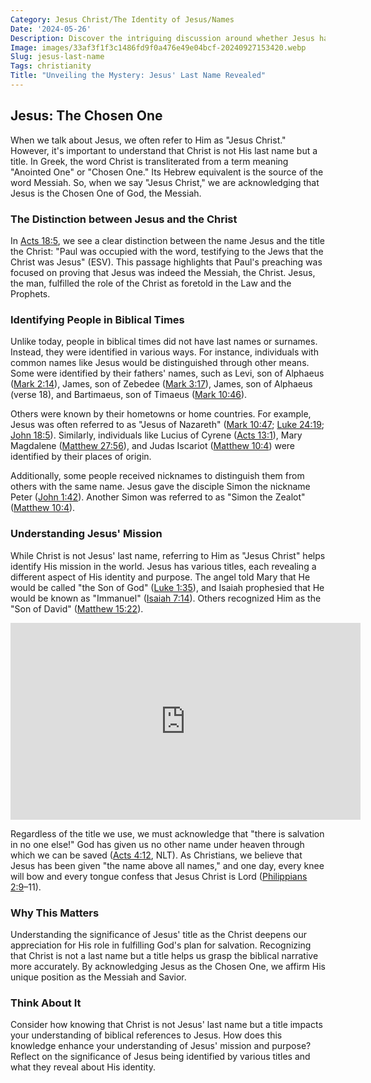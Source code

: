 ```yaml
---
Category: Jesus Christ/The Identity of Jesus/Names
Date: '2024-05-26'
Description: Discover the intriguing discussion around whether Jesus had a last name, delving into historical context and religious perspectives on this debated topic. Unravel the mystery surrounding Jesus' surname.
Image: images/33af3f1f3c1486fd9f0a476e49e04bcf-20240927153420.webp
Slug: jesus-last-name
Tags: christianity
Title: "Unveiling the Mystery: Jesus' Last Name Revealed"
---
```


## Jesus: The Chosen One

When we talk about Jesus, we often refer to Him as "Jesus Christ." However, it's important to understand that Christ is not His last name but a title. In Greek, the word Christ is transliterated from a term meaning "Anointed One" or "Chosen One." Its Hebrew equivalent is the source of the word Messiah. So, when we say "Jesus Christ," we are acknowledging that Jesus is the Chosen One of God, the Messiah.

### The Distinction between Jesus and the Christ

In [Acts 18:5](https://www.bibleref.com/Acts/18/Acts-18-5.html), we see a clear distinction between the name Jesus and the title the Christ: "Paul was occupied with the word, testifying to the Jews that the Christ was Jesus" (ESV). This passage highlights that Paul's preaching was focused on proving that Jesus was indeed the Messiah, the Christ. Jesus, the man, fulfilled the role of the Christ as foretold in the Law and the Prophets.

### Identifying People in Biblical Times

Unlike today, people in biblical times did not have last names or surnames. Instead, they were identified in various ways. For instance, individuals with common names like Jesus would be distinguished through other means. Some were identified by their fathers' names, such as Levi, son of Alphaeus ([Mark 2:14](https://www.bibleref.com/Mark/2/Mark-2-14.html)), James, son of Zebedee ([Mark 3:17](https://www.bibleref.com/Mark/3/Mark-3-17.html)), James, son of Alphaeus (verse 18), and Bartimaeus, son of Timaeus ([Mark 10:46](https://www.bibleref.com/Mark/10/Mark-10-46.html)).

Others were known by their hometowns or home countries. For example, Jesus was often referred to as "Jesus of Nazareth" ([Mark 10:47](https://www.bibleref.com/Mark/10/Mark-10-47.html); [Luke 24:19](https://www.bibleref.com/Luke/24/Luke-24-19.html); [John 18:5](https://www.bibleref.com/John/18/John-18-5.html)). Similarly, individuals like Lucius of Cyrene ([Acts 13:1](https://www.bibleref.com/Acts/13/Acts-13-1.html)), Mary Magdalene ([Matthew 27:56](https://www.bibleref.com/Matthew/27/Matthew-27-56.html)), and Judas Iscariot ([Matthew 10:4](https://www.bibleref.com/Matthew/10/Matthew-10-4.html)) were identified by their places of origin.

Additionally, some people received nicknames to distinguish them from others with the same name. Jesus gave the disciple Simon the nickname Peter ([John 1:42](https://www.bibleref.com/John/1/John-1-42.html)). Another Simon was referred to as "Simon the Zealot" ([Matthew 10:4](https://www.bibleref.com/Matthew/10/Matthew-10-4.html)).

### Understanding Jesus' Mission

While Christ is not Jesus' last name, referring to Him as "Jesus Christ" helps identify His mission in the world. Jesus has various titles, each revealing a different aspect of His identity and purpose. The angel told Mary that He would be called "the Son of God" ([Luke 1:35](https://www.bibleref.com/Luke/1/Luke-1-35.html)), and Isaiah prophesied that He would be known as "Immanuel" ([Isaiah 7:14](https://www.bibleref.com/Isaiah/7/Isaiah-7-14.html)). Others recognized Him as the "Son of David" ([Matthew 15:22](https://www.bibleref.com/Matthew/15/Matthew-15-22.html)).


<iframe width="560" height="315" src="https://www.youtube.com/embed/R9qoqQ75ifs" frameborder="0" allow="autoplay; encrypted-media" allowfullscreen></iframe>


Regardless of the title we use, we must acknowledge that "there is salvation in no one else!" God has given us no other name under heaven through which we can be saved ([Acts 4:12](https://www.bibleref.com/Acts/4/Acts-4-12.html), NLT). As Christians, we believe that Jesus has been given "the name above all names," and one day, every knee will bow and every tongue confess that Jesus Christ is Lord ([Philippians 2:9](https://www.bibleref.com/Philippians/2/Philippians-2-9.html)–11).

### Why This Matters

Understanding the significance of Jesus' title as the Christ deepens our appreciation for His role in fulfilling God's plan for salvation. Recognizing that Christ is not a last name but a title helps us grasp the biblical narrative more accurately. By acknowledging Jesus as the Chosen One, we affirm His unique position as the Messiah and Savior.

### Think About It

Consider how knowing that Christ is not Jesus' last name but a title impacts your understanding of biblical references to Jesus. How does this knowledge enhance your understanding of Jesus' mission and purpose? Reflect on the significance of Jesus being identified by various titles and what they reveal about His identity.